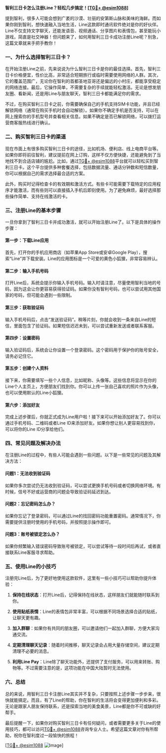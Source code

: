 **智利三日卡怎么注册Line？轻松几步搞定！[[TG💪+ @esim1088](https://t.me/s/esim1088)]**

提到智利，很多人可能会想到广袤的沙漠、壮丽的安第斯山脉和美味的海鲜。而如果你刚到智利，想快速融入当地生活，Line这款即时通讯软件绝对是你的好伙伴。Line不仅支持文字聊天，还能发语音、视频通话、分享图片和表情包，甚至能玩小游戏，简直是社交神器！但问题来了，如何用智利三日卡成功注册Line呢？别急，这篇文章就来手把手教你！

### 一、为什么选择智利三日卡？

在开始注册Line之前，先来说说为什么智利三日卡是你的最佳选择。首先，智利三日卡价格便宜，性价比高，非常适合短期旅行或临时需要使用网络的人群。其次，它的覆盖范围广，无论你在智利的首都圣地亚哥还是偏远的小村庄，都能享受稳定的网络连接。最后，它操作简单，不需要复杂的手续就能轻松激活。无论是想发朋友圈、看新闻，还是用Line与朋友聊天，智利三日卡都能满足你的需求。

不过，在购买智利三日卡之前，你需要确保自己的手机支持SIM卡功能，并且已经解锁网络（通常在购买手机时会自动解锁）。如果你不确定手机是否支持，可以在网上搜索你的手机型号并查看相关信息。如果不确定是否已解锁网络，可以拨打运营商客服热线进行确认。

### 二、购买智利三日卡的渠道

现在市面上有很多购买智利三日卡的途径，比如机场、便利店、线上电商平台等。如果你即将前往智利，建议提前在网上订购，这样不仅方便快捷，还能避免到了当地找不到合适店铺的尴尬。比如，通过[TG💪+ @esim1088](https://t.me/s/esim1088)平台就可以轻松买到智利三日卡。这个平台提供多种套餐选择，包括数据流量、通话分钟数和短信数量，你可以根据自己的需求选择最合适的方案。

此外，购买时记得检查卡的有效期和激活方式。有些卡可能需要下载特定的应用程序才能激活，而有些则可以直接插入手机后即刻使用。为了避免麻烦，最好选择那些操作简单、支持在线激活的卡。

### 三、注册Line的基本步骤

一旦你拿到了智利三日卡并成功激活，就可以开始注册Line了。以下是具体的操作步骤：

#### 第一步：下载Line应用
首先，打开你的手机应用商店（如苹果App Store或安卓Google Play），搜索“Line”并下载安装。Line的应用图标是一个可爱的黄色小狐狸，非常容易辨认。

#### 第二步：输入手机号码
打开Line后，系统会提示你输入手机号码。输入时请注意，尽量使用智利当地的号码，因为这会让你更容易获得验证码。如果你没有智利号码，也可以尝试用其他国家的号码，但可能会遇到一些限制。

#### 第三步：获取验证码
输入手机号码后，点击“发送验证码”。稍等片刻，你就会收到一条来自Line的短信，里面包含了验证码。如果短信迟迟未到，可以尝试重新发送或者联系客服。

#### 第四步：设置密码
输入验证码后，系统会让你设置一个登录密码。这个密码用于保护你的账号安全，请务必记住它。

#### 第五步：创建个人资料
接下来，你需要填写一些个人信息，比如昵称、头像等。这些信息将显示在你的Line个人主页上，方便朋友们找到你。你可以上传一张自己喜欢的照片作为头像，也可以使用默认的Line小狐狸。

#### 第六步：添加好友
完成上述步骤后，你就正式成为Line用户啦！接下来可以开始添加好友了。你可以通过手机号码、二维码或者Line ID来添加好友。如果你想让别人更容易找到你，可以将你的Line ID分享给他们。

### 四、常见问题及解决办法

在注册Line的过程中，有些人可能会遇到一些问题。以下是一些常见的问题及其解决方法：

#### 问题1：无法收到验证码
如果你多次尝试仍无法收到验证码，可以尝试更换手机号码或者切换网络环境。有时候，信号不好或运营商的问题会导致验证码延迟到达。

#### 问题2：忘记密码怎么办？
如果你忘记了登录密码，可以通过Line的找回密码功能重置密码。通常情况下，你需要提供注册时使用的手机号码，并按照提示操作即可。

#### 问题3：账号被锁定怎么办？
如果你频繁输入错误密码导致账号被锁定，可以尝试等待一段时间后再试，或者直接联系Line客服寻求帮助。

### 五、使用Line的小技巧

注册完Line后，为了更好地使用这款软件，这里有一些小技巧可以帮助你提升体验：

1. **保持在线状态**：打开Line后，记得保持在线状态，这样朋友们就能随时联系到你。
   
2. **使用贴纸表情**：Line的表情包非常丰富，可以根据不同场景选择合适的贴纸，让聊天更有趣。

3. **加入群聊**：如果你有共同的朋友圈，可以邀请他们一起加入群聊，方便大家沟通交流。

4. **定期清理聊天记录**：随着时间推移，聊天记录会占用大量存储空间，建议定期清理不必要的消息。

5. **利用Line Pay**：Line除了聊天功能外，还提供了支付服务，可以用来转账、购物等。不过需要注意的是，这项功能在中国大陆暂时无法使用。

### 六、总结

总的来说，用智利三日卡注册Line其实并不复杂，只要按照上述步骤一步步来，很快就能搞定。而且，有了Line的帮助，你在智利的生活将会变得更加便利和多彩。无论是跟家人朋友保持联系，还是探索当地的美食美景，Line都是你不可或缺的好帮手。

最后提醒一下，如果你对购买智利三日卡有任何疑问，或者需要更多关于Line的使用技巧，都可以访问[TG💪+ @esim1088](https://t.me/s/esim1088)咨询专业人士。希望这篇文章对你有所帮助，祝你在智利度过一段愉快的旅程！

[[TG💪+ @esim1088](https://t.me/s/esim1088) ![Image](https://i.postimg.cc/4NQfJmqS/Snipaste-2025-05-13-00-14-12.png)]